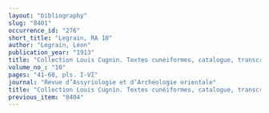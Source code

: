 ```yaml
---
layout: "bibliography"
slug: "8401"
occurrence_id: "276"
short_title: "Legrain, RA 10"
author: "Legrain, Léon"
publication_year: "1913"
title: "Collection Louis Cugnin. Textes cunéiformes, catalogue, transcription et traduction"
volume_no_: "10"
pages: "41-68, pls. I-VI"
journal: "Revue d’Assyriologie et d’Archéologie orientale"
title: "Collection Louis Cugnin. Textes cunéiformes, catalogue, transcription et traduction"
previous_item: "8404"
---
```

